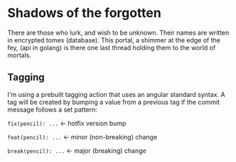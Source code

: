 # Shadows of the forgotten
There are those who lurk, and wish to be unknown. Their names are written in encrypted tomes (database). This portal, a shimmer at the edge of the fey, (api in golang) is there one last thread holding them to the world of mortals.

## Tagging
I'm using a prebuilt tagging action that uses an angular standard syntax. A tag will be created by bumping a value from a previous tag if the commit message follows a set pattern:

`fix(pencil): ...` <- hotfix version bump

`feat(pencil): ...` <- minor (non-breaking) change

`break(pencil): ...` <- major (breaking) change
